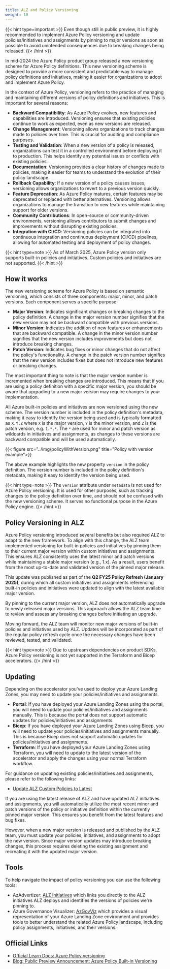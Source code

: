 ```yaml
---
title: ALZ and Policy Versioning
weight: 10
---
```


{{< hint type=important >}}
Even though still in public preview, it is highly recommended to implement Azure Policy versioning and update policies/initiatives and assignments by pinning to major versions as soon as possible to avoid unintended consequences due to breaking changes being released.
{{< /hint >}}

In mid-2024 the Azure Policy product group released a new versioning scheme for Azure Policy definitions. This new versioning scheme is designed to provide a more consistent and predictable way to manage policy definitions and initiatives, making it easier for organizations to adopt and implement Azure Policy.

In the context of Azure Policy, versioning refers to the practice of managing and maintaining different versions of policy definitions and initiatives. This is important for several reasons:

- **Backward Compatibility**: As Azure Policy evolves, new features and capabilities are introduced. Versioning ensures that existing policies continue to work as expected, even as new versions are released.
- **Change Management**: Versioning allows organizations to track changes made to policies over time. This is crucial for auditing and compliance purposes.
- **Testing and Validation**: When a new version of a policy is released, organizations can test it in a controlled environment before deploying it to production. This helps identify any potential issues or conflicts with existing policies.
- **Documentation**: Versioning provides a clear history of changes made to policies, making it easier for teams to understand the evolution of their policy landscape.
- **Rollback Capability**: If a new version of a policy causes issues, versioning allows organizations to revert to a previous version quickly.
- **Feature Deprecation**: As Azure Policy matures, certain features may be deprecated or replaced with better alternatives. Versioning allows organizations to manage the transition to new features while maintaining support for older versions.
- **Community Contributions**: In open-source or community-driven environments, versioning allows contributors to submit changes and improvements without disrupting existing policies.
- **Integration with CI/CD**: Versioning policies can be integrated into continuous integration and continuous deployment (CI/CD) pipelines, allowing for automated testing and deployment of policy changes.

{{< hint type=note >}}
As of March 2025, Azure Policy version only supports built-in policies and initiatives. Custom policies and initiatives are not supported.
{{< /hint >}}

## How it works

The new versioning scheme for Azure Policy is based on semantic versioning, which consists of three components: major, minor, and patch versions. Each component serves a specific purpose:

- **Major Version**: Indicates significant changes or breaking changes to the policy definition. A change in the major version number signifies that the new version may not be backward compatible with previous versions.
- **Minor Version**: Indicates the addition of new features or enhancements that are backward compatible. A change in the minor version number signifies that the new version includes improvements but does not introduce breaking changes.
- **Patch Version**: Indicates bug fixes or minor changes that do not affect the policy's functionality. A change in the patch version number signifies that the new version includes fixes but does not introduce new features or breaking changes.

The most important thing to note is that the major version number is incremented when breaking changes are introduced. This means that if you are using a policy definition with a specific major version, you should be aware that upgrading to a new major version may require changes to your implementation.

All Azure built-in policies and initiatives are now versioned using the new scheme. The version number is included in the policy definition's metadata, making it easy to identify the version being used and is typically formatted as `X.Y.Z` where `X` is the major version, `Y` is the minor version, and `Z` is the patch version, e.g. `1.*.*`. The `*` are used for minor and patch version as wildcards in initiatives and assignments, as changes to these versions are backward compatible and will be used automatically.

{{< figure src="../img/policyWithVersion.png" title="Policy with version example">}}

The above example highlights the new property `version` in the policy definition. The version number is included in the policy definition's metadata, making it easy to identify the version being used.

{{< hint type=note >}}
The `version` attribute under `metadata` is not used for Azure Policy versioning. It is used for other purposes, such as tracking changes to the policy definition over time, and should not be confused with the new versioning scheme. It serves no functional purpose in the Azure Policy engine.
{{< /hint >}}

## Policy Versioning in ALZ

Azure Policy versioning introduced several benefits but also required ALZ to adapt to the new framework. To align with this change, the ALZ team implemented versioning for built-in policies and initiatives by pinning them to their current major version within custom initiatives and assignments. This ensures ALZ consistently uses the latest minor and patch versions while maintaining a stable major version (e.g., 1.x). As a result, users benefit from the most up-to-date and validated version of the pinned major release.

This update was published as part of the **Q2 FY25 Policy Refresh (January 2025)**, during which all custom initiatives and assignments referencing built-in policies and initiatives were updated to align with the latest available major version.

By pinning to the current major version, ALZ does not automatically upgrade to newly released major versions. This approach allows the ALZ team time to review and assess any breaking changes before initiating an upgrade.

Moving forward, the ALZ team will monitor new major versions of built-in policies and initiatives used by ALZ. Updates will be incorporated as part of the regular policy refresh cycle once the necessary changes have been reviewed, tested, and validated.

{{< hint type=note >}}
Due to upstream dependencies on product SDKs, Azure Policy versioning is not yet supported in the Terraform and Bicep accelerators.
{{< /hint >}}

## Updating

Depending on the accelerator you've used to deploy your Azure Landing Zones, you may need to update your policies/initiatives and assignments.

- **Portal**: If you have deployed your Azure Landing Zones using the portal, you will need to update your policies/initiatives and assignments manually. This is because the portal does not support automatic updates for policies/initiatives and assignments.
- **Bicep**: If you have deployed your Azure Landing Zones using Bicep, you will need to update your policies/initiatives and assignments manually. This is because Bicep does not support automatic updates for policies/initiatives and assignments.
- **Terraform**: If you have deployed your Azure Landing Zones using Terraform, you will need to update to the latest version of the accelerator and apply the changes using your normal Terraform workflow.

For guidance on updating existing policies/initiatives and assignments, please refer to the following links:

- [Update ALZ Custom Policies to Latest](https://github.com/Azure/Enterprise-Scale/wiki/Update-ALZ-Custom-Policies-to-Latest)

If you are using the latest release of ALZ and have updated ALZ initiatives and assignments, you will automatically utilize the most recent minor and patch versions of the policy or initiative definition within the currently pinned major version. This ensures you benefit from the latest features and bug fixes.

However, when a new major version is released and published by the ALZ team, you must update your policies, initiatives, and assignments to adopt the new version. Since major version updates may introduce breaking changes, this process requires deleting the existing assignment and recreating it with the updated major version.

## Tools

To help navigate the impact of policy versioning you can use the following tools:

- AzAdvertizer: [ALZ Initiatives](https://www.azadvertizer.net/azpolicyinitiativesadvertizer_all.html#%7B%22col_12%22%3A%7B%22flt%22%3A%22ALZ%22%7D%7D) which links you directly to the ALZ initiatives ALZ deploys and identifies the versions of policies we're pinning to.
- Azure Governance Visualizer: [AzGovViz](https://github.com/Azure/Azure-Governance-Visualizer-Accelerator) which provides a visual representation of your Azure Landing Zone environment and provides tools to better understand the related Azure Policy landscape, including policy assignments, initiatives, and their versions.

## Official Links

- [Official Learn Docs: Azure Policy versioning](https://learn.microsoft.com/en-us/azure/governance/policy/concepts/definition-structure-basics#version-preview)
- [Blog: Public Preview Announcement: Azure Policy Built-in Versioning](https://techcommunity.microsoft.com/blog/azuregovernanceandmanagementblog/public-preview-announcement-azure-policy-built-in-versioning/4186105)